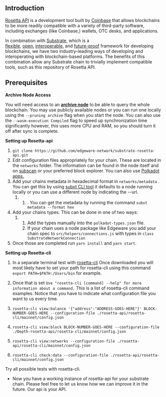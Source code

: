 ## Introduction

[Rosetta API](https://www.rosetta-api.org/) is a development tool built by [Coinbase](https://coinbase.com/) that allows blockchains to be more readily compatible with a variety of third-party software, including exchanges (like Coinbase,) wallets, OTC desks, and applications.

In combination with [Substrate,](https://substrate.dev/) which is a [flexible,](https://substrate.io/technology/flexible/) [open,](https://substrate.io/technology/open/) [interoperable,](https://substrate.io/technology/interoperable/) and [future-proof](https://substrate.io/technology/future-proof/) framework for developing blockchains, we have two industry-leading ways of developing and interoperating with blockchain-based platforms. The benefits of this combination allow any Substrate chain to trivially implement compatible tools, such as this repository of Rosetta API.

## Prerequisites

**Archive Node Access**

You will need access to an **[archive node](https://wiki.polkadot.network/docs/maintain-sync)** [](https://wiki.polkadot.network/docs/maintain-sync) to be able to query the whole blockchain. You may use publicly available nodes or you can run one locally using the `--pruning archive` flag when you start the node. You can also use the `--wasm-execution Compiled` flag to speed up synchronization time significantly however, this uses more CPU and RAM, so you should turn it off after sync is complete.

**Setting up Rosetta-api**

1.  `git clone https://github.com/edgeware-network/substrate-rosetta-api.git`
2.  Edit configuration files appropriately for your chain. These are located in the `networks` folder. The information can be found in the node itself and on [subscan](https://polkadot.subscan.io/) or your preferred block explorer. You can also use [Polkadot apps.](https://polkadot.js.org/apps/#/explorer)
3.  Add your chains metadata in hexadecimal format in `networks/metadata` . You can get this by using [subxt CLI tool](https://github.com/paritytech/subxt) it defaults to a node running locally or you can use a different node by indicating the --url.
    1.  1.  . You can get the metadata by running the command `subxt metadata --format hex`
4.  Add your chains types. This can be done in one of two ways:
    1.  1.  Add the types manually into the `polkadot-types.json` file.
        2.  If your chain uses a node package like Edgeware you add your chain spec to `src/helpers/connections.js` with types in `class SubstrateNetworkConnection`
5.  Once those are completed run `yarn install` and `yarn start`.
    

**Setting up Rosetta-cli**

1.  In a separate terminal test with [rosetta-cli](https://github.com/coinbase/rosetta-cli ) Once downloaded you will most likely have to set your path for rosetta-cli using this command `export PATH=$PATH:/Users/bin` for example.

3.  Once that is set `Use "rosetta-cli [command] --help" for more information about a command.` This is a list of rosetta-cli command examples. Notice that you have to indicate what configuration file you want to us every time.

5.  `rosetta-cli view:balance '{"address":"ADDRESS-GOES-HERE"}' BLOCK-NUMBER-GOES-HERE --configuration-file ./rosetta-api/rosetta-cli/mainnet/config.json`

7.  `rosetta-cli view:block BLOCK-NUMBER-GOES-HERE --configuration-file ./Depth-rosetta-api/rosetta-cli/mainnet/config.json`

9.  `rosetta-cli view:networks --configuration-file ./rosetta-api/rosetta-cli/mainnet/config.json`

11.  `rosetta-cli check:data --configuration-file ./rosetta-api/rosetta-cli/mainnet/config.json`

Try all possible tests with rosetta-cli.

-   Now you have a working instance of rosetta-api for your substrate chain. Please feel free to let us know how we can improve it in the future. Our api is your API.